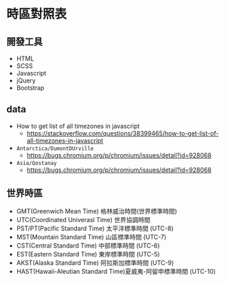 # 時區對照表

## 開發工具
* HTML
* SCSS
* Javascript
* jQuery
* Bootstrap

## data
* How to get list of all timezones in javascript
    * https://stackoverflow.com/questions/38399465/how-to-get-list-of-all-timezones-in-javascript
* `Antarctica/DumontDUrville`
    * https://bugs.chromium.org/p/chromium/issues/detail?id=928068
* `Asia/Qostanay`
    * https://bugs.chromium.org/p/chromium/issues/detail?id=928068

## 世界時區
* GMT(Greenwich Mean Time) 格林威治時間(世界標準時間)
* UTC(Coordinated Univerasl Time) 世界協調時間
* PST/PT(Pacific Standard Time) 太平洋標準時間 (UTC-8)
* MST(Mountain Standard Time) 山區標準時間 (UTC-7)
* CST(Central Standard Time) 中部標準時間 (UTC-6)
* EST(Eastern Standard Time) 東岸標準時間 (UTC-5)
* AKST(Alaska Standard Time) 阿拉斯加標準時間 (UTC-9)
* HAST(Hawaii-Aleutian Standard Time)夏威夷-阿留申標準時間 (UTC-10)